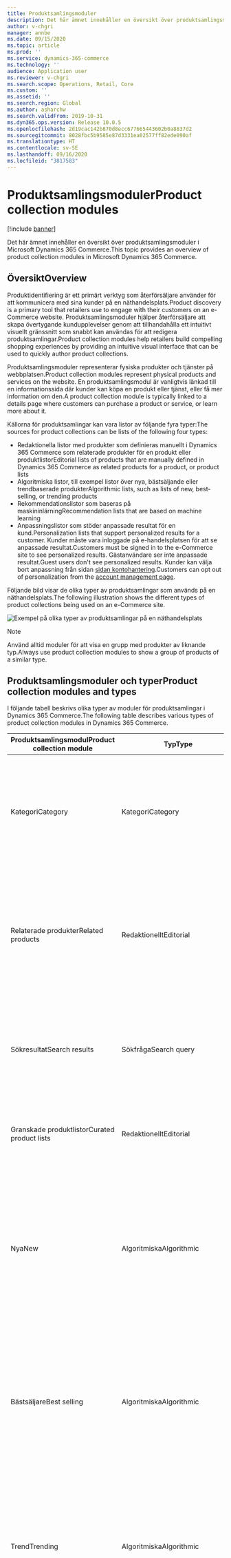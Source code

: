 ```yaml
---
title: Produktsamlingsmoduler
description: Det här ämnet innehåller en översikt över produktsamlingsmoduler i Microsoft Dynamics 365 Commerce.
author: v-chgri
manager: annbe
ms.date: 09/15/2020
ms.topic: article
ms.prod: ''
ms.service: dynamics-365-commerce
ms.technology: ''
audience: Application user
ms.reviewer: v-chgri
ms.search.scope: Operations, Retail, Core
ms.custom: ''
ms.assetid: ''
ms.search.region: Global
ms.author: asharchw
ms.search.validFrom: 2019-10-31
ms.dyn365.ops.version: Release 10.0.5
ms.openlocfilehash: 2d19cac142b870d8ecc677665443602b0a8837d2
ms.sourcegitcommit: 8028fbc5b9585e87d3331ea02577ff82ede090af
ms.translationtype: HT
ms.contentlocale: sv-SE
ms.lasthandoff: 09/16/2020
ms.locfileid: "3817583"
---
```

# <a name="product-collection-modules"></a><span data-ttu-id="96359-103">Produktsamlingsmoduler</span><span class="sxs-lookup"><span data-stu-id="96359-103">Product collection modules</span></span>


[!include [banner](includes/banner.md)]

<span data-ttu-id="96359-104">Det här ämnet innehåller en översikt över produktsamlingsmoduler i Microsoft Dynamics 365 Commerce.</span><span class="sxs-lookup"><span data-stu-id="96359-104">This topic provides an overview of product collection modules in Microsoft Dynamics 365 Commerce.</span></span>

## <a name="overview"></a><span data-ttu-id="96359-105">Översikt</span><span class="sxs-lookup"><span data-stu-id="96359-105">Overview</span></span>

<span data-ttu-id="96359-106">Produktidentifiering är ett primärt verktyg som återförsäljare använder för att kommunicera med sina kunder på en näthandelsplats.</span><span class="sxs-lookup"><span data-stu-id="96359-106">Product discovery is a primary tool that retailers use to engage with their customers on an e-Commerce website.</span></span> <span data-ttu-id="96359-107">Produktsamlingsmoduler hjälper återförsäljare att skapa övertygande kundupplevelser genom att tillhandahålla ett intuitivt visuellt gränssnitt som snabbt kan användas för att redigera produktsamlingar.</span><span class="sxs-lookup"><span data-stu-id="96359-107">Product collection modules help retailers build compelling shopping experiences by providing an intuitive visual interface that can be used to quickly author product collections.</span></span>

<span data-ttu-id="96359-108">Produktsamlingsmoduler representerar fysiska produkter och tjänster på webbplatsen.</span><span class="sxs-lookup"><span data-stu-id="96359-108">Product collection modules represent physical products and services on the website.</span></span> <span data-ttu-id="96359-109">En produktsamlingsmodul är vanligtvis länkad till en informationssida där kunder kan köpa en produkt eller tjänst, eller få mer information om den.</span><span class="sxs-lookup"><span data-stu-id="96359-109">A product collection module is typically linked to a details page where customers can purchase a product or service, or learn more about it.</span></span> 

<span data-ttu-id="96359-110">Källorna för produktsamlingar kan vara listor av följande fyra typer:</span><span class="sxs-lookup"><span data-stu-id="96359-110">The sources for product collections can be lists of the following four types:</span></span>

- <span data-ttu-id="96359-111">Redaktionella listor med produkter som definieras manuellt i Dynamics 365 Commerce som relaterade produkter för en produkt eller produktlistor</span><span class="sxs-lookup"><span data-stu-id="96359-111">Editorial lists of products that are manually defined in Dynamics 365 Commerce as related products for a product, or product lists</span></span>
- <span data-ttu-id="96359-112">Algoritmiska listor, till exempel listor över nya, bästsäljande eller trendbaserade produkter</span><span class="sxs-lookup"><span data-stu-id="96359-112">Algorithmic lists, such as lists of new, best-selling, or trending products</span></span>
- <span data-ttu-id="96359-113">Rekommendationslistor som baseras på maskininlärning</span><span class="sxs-lookup"><span data-stu-id="96359-113">Recommendation lists that are based on machine learning</span></span>
- <span data-ttu-id="96359-114">Anpassningslistor som stöder anpassade resultat för en kund.</span><span class="sxs-lookup"><span data-stu-id="96359-114">Personalization lists that support personalized results for a customer.</span></span> <span data-ttu-id="96359-115">Kunder måste vara inloggade på e-handelsplatsen för att se anpassade resultat.</span><span class="sxs-lookup"><span data-stu-id="96359-115">Customers must be signed in to the e-Commerce site to see personalized results.</span></span> <span data-ttu-id="96359-116">Gästanvändare ser inte anpassade resultat.</span><span class="sxs-lookup"><span data-stu-id="96359-116">Guest users don't see personalized results.</span></span> <span data-ttu-id="96359-117">Kunder kan välja bort anpassning från sidan [sidan kontohantering](account-management.md).</span><span class="sxs-lookup"><span data-stu-id="96359-117">Customers can opt out of personalization from the [account management page](account-management.md).</span></span>

<span data-ttu-id="96359-118">Följande bild visar de olika typer av produktsamlingar som används på en näthandelsplats.</span><span class="sxs-lookup"><span data-stu-id="96359-118">The following illustration shows the different types of product collections being used on an e-Commerce site.</span></span>

![Exempel på olika typer av produktsamlingar på en näthandelsplats](./media/ProductCollectionsAcrossTheSiteUseProductPlacement.png)

> [!NOTE]
> <span data-ttu-id="96359-120">Använd alltid moduler för att visa en grupp med produkter av liknande typ.</span><span class="sxs-lookup"><span data-stu-id="96359-120">Always use product collection modules to show a group of products of a similar type.</span></span>

## <a name="product-collection-modules-and-types"></a><span data-ttu-id="96359-121">Produktsamlingsmoduler och typer</span><span class="sxs-lookup"><span data-stu-id="96359-121">Product collection modules and types</span></span>

<span data-ttu-id="96359-122">I följande tabell beskrivs olika typer av moduler för produktsamlingar i Dynamics 365 Commerce.</span><span class="sxs-lookup"><span data-stu-id="96359-122">The following table describes various types of product collection modules in Dynamics 365 Commerce.</span></span>

| <span data-ttu-id="96359-123">Produktsamlingsmodul</span><span class="sxs-lookup"><span data-stu-id="96359-123">Product collection module</span></span>  | <span data-ttu-id="96359-124">Typ</span><span class="sxs-lookup"><span data-stu-id="96359-124">Type</span></span> | <span data-ttu-id="96359-125">Beskrivning</span><span class="sxs-lookup"><span data-stu-id="96359-125">Description</span></span> |
|----------------------------|------|-------------|
| <span data-ttu-id="96359-126">Kategori</span><span class="sxs-lookup"><span data-stu-id="96359-126">Category</span></span>                   | <span data-ttu-id="96359-127">Kategori</span><span class="sxs-lookup"><span data-stu-id="96359-127">Category</span></span> | <span data-ttu-id="96359-128">I den här modulen visas en lista över produkter i en kategori, enligt definitionen i den navigeringskategorihierarki som återförsäljaren skapade för en kanal.</span><span class="sxs-lookup"><span data-stu-id="96359-128">This module shows a list of products in a category, as defined by the navigation category hierarchy that the retailer created for a channel.</span></span> |
| <span data-ttu-id="96359-129">Relaterade produkter</span><span class="sxs-lookup"><span data-stu-id="96359-129">Related products</span></span>           | <span data-ttu-id="96359-130">Redaktionellt</span><span class="sxs-lookup"><span data-stu-id="96359-130">Editorial</span></span> | <span data-ttu-id="96359-131">Den här modulen visar en lista över produkter som en inköpschef har konfigurerat som relaterade produkter i handel, för den relationstyp som författaren har valt.</span><span class="sxs-lookup"><span data-stu-id="96359-131">This module shows a list of products that a merchandising manager has configured as related products in Commerce, for the relation type that the author has selected.</span></span> |
| <span data-ttu-id="96359-132">Sökresultat</span><span class="sxs-lookup"><span data-stu-id="96359-132">Search results</span></span>             | <span data-ttu-id="96359-133">Sökfråga</span><span class="sxs-lookup"><span data-stu-id="96359-133">Search query</span></span> | <span data-ttu-id="96359-134">Den här typen av produktsamlingsmodul visar en lista över produkter som bäst matchar sökfrågan som kunden har angett.</span><span class="sxs-lookup"><span data-stu-id="96359-134">This type of product collection module shows a list of products that best match the search query that the customer entered.</span></span> |
| <span data-ttu-id="96359-135">Granskade produktlistor</span><span class="sxs-lookup"><span data-stu-id="96359-135">Curated product lists</span></span>      | <span data-ttu-id="96359-136">Redaktionellt</span><span class="sxs-lookup"><span data-stu-id="96359-136">Editorial</span></span> | <span data-ttu-id="96359-137">Den här modulen visar anpassade listor som produkter och redigerare har skapat i Handel.</span><span class="sxs-lookup"><span data-stu-id="96359-137">This module shows custom lists that merchandisers and editors have created in Commerce.</span></span> |
| <span data-ttu-id="96359-138">Nya</span><span class="sxs-lookup"><span data-stu-id="96359-138">New</span></span>                        | <span data-ttu-id="96359-139">Algoritmiska</span><span class="sxs-lookup"><span data-stu-id="96359-139">Algorithmic</span></span> | <span data-ttu-id="96359-140">Den här modulen visar en lista över de senaste produkterna som har varit utvalda för kanaler och kataloger.</span><span class="sxs-lookup"><span data-stu-id="96359-140">This module shows a list of the newest products that have been assorted to channels and catalogs.</span></span> <span data-ttu-id="96359-141">Den här listan kan visa anpassade resultat för en inloggad användare om webbplatsförfattaren väljer det alternativet.</span><span class="sxs-lookup"><span data-stu-id="96359-141">This list can show personalized results for a signed-in user if the site author chooses that option.</span></span> |
| <span data-ttu-id="96359-142">Bästsäljare</span><span class="sxs-lookup"><span data-stu-id="96359-142">Best selling</span></span>               | <span data-ttu-id="96359-143">Algoritmiska</span><span class="sxs-lookup"><span data-stu-id="96359-143">Algorithmic</span></span> | <span data-ttu-id="96359-144">Den här modulen visar en lista över produkter som rangordnas med det högsta antalet försäljningar.</span><span class="sxs-lookup"><span data-stu-id="96359-144">This module shows a list of products that are ranked by the highest number of sales.</span></span> <span data-ttu-id="96359-145">Den här listan kan visa anpassade resultat för en inloggad användare om webbplatsförfattaren väljer det alternativet.</span><span class="sxs-lookup"><span data-stu-id="96359-145">This list can show personalized results for a signed-in user if the site author chooses that option.</span></span> |
| <span data-ttu-id="96359-146">Trend</span><span class="sxs-lookup"><span data-stu-id="96359-146">Trending</span></span>                   | <span data-ttu-id="96359-147">Algoritmiska</span><span class="sxs-lookup"><span data-stu-id="96359-147">Algorithmic</span></span> | <span data-ttu-id="96359-148">Den här modulen visar en lista över produkter som är mest presterande för en viss period.</span><span class="sxs-lookup"><span data-stu-id="96359-148">This module shows a list of the highest-performing products for a given period.</span></span> <span data-ttu-id="96359-149">Den här listan kan visa anpassade resultat för en inloggad användare om webbplatsförfattaren väljer det alternativet.</span><span class="sxs-lookup"><span data-stu-id="96359-149">This list can show personalized results for a signed-in user if the site author chooses that option.</span></span> |
| <span data-ttu-id="96359-150">Ofta köpta tillsammans</span><span class="sxs-lookup"><span data-stu-id="96359-150">Frequently bought together</span></span> | <span data-ttu-id="96359-151">Artificiell intelligens/maskininlärning</span><span class="sxs-lookup"><span data-stu-id="96359-151">Artificial intelligence/Machine learning</span></span> | <span data-ttu-id="96359-152">Den här modulen använder maskininlärning för att analysera konsumenters inköpsmönster och rekommendera relaterade artiklar som ofta köps tillsammans med en viss produkt.</span><span class="sxs-lookup"><span data-stu-id="96359-152">This module uses machine learning to analyze consumer purchase patterns and recommend related items that are frequently bought together with a given product.</span></span> <span data-ttu-id="96359-153">Den här listan kan visa anpassade resultat för en inloggad användare om webbplatsförfattaren väljer det alternativet.</span><span class="sxs-lookup"><span data-stu-id="96359-153">This list can show personalized results for a signed-in user if the site author chooses that option.</span></span> |
| <span data-ttu-id="96359-154">Andra gillar också</span><span class="sxs-lookup"><span data-stu-id="96359-154">People also like</span></span>           | <span data-ttu-id="96359-155">Artificiell intelligens/maskininlärning</span><span class="sxs-lookup"><span data-stu-id="96359-155">Artificial intelligence/Machine learning</span></span> | <span data-ttu-id="96359-156">Den här modulen använder maskininlärning för att analysera konsumenters inköpsmönster och rekommendera artiklar som är relaterade till en viss produkt.</span><span class="sxs-lookup"><span data-stu-id="96359-156">This module uses machine learning to analyze consumer purchase patterns and recommend items that are related to a given product.</span></span> <span data-ttu-id="96359-157">Den här listan kan visa anpassade resultat för en inloggad användare om webbplatsförfattaren väljer det alternativet.</span><span class="sxs-lookup"><span data-stu-id="96359-157">This list can show personalized results for a signed-in user if the site author chooses that option.</span></span> |
| <span data-ttu-id="96359-158">Val för dig</span><span class="sxs-lookup"><span data-stu-id="96359-158">Picks for you</span></span>              | <span data-ttu-id="96359-159">Artificiell intelligens/maskininlärning</span><span class="sxs-lookup"><span data-stu-id="96359-159">Artificial intelligence/Machine learning</span></span> | <span data-ttu-id="96359-160">Den här modulen använder maskininlärning för att analysera inköpsmönster för den inloggade användaren och tillhandahålla anpassade rekommendationer som baseras på dessa inköpsmönster.</span><span class="sxs-lookup"><span data-stu-id="96359-160">This module uses machine learning to analyze the purchase patterns of the signed-in user and provide personalized recommendations that are based on those purchase patterns.</span></span> <span data-ttu-id="96359-161">För en gästanvändare kommer den här listan att döljas.</span><span class="sxs-lookup"><span data-stu-id="96359-161">For a guest user, this list will be collapsed.</span></span> |

## <a name="add-a-product-collection-module-to-a-category-page"></a><span data-ttu-id="96359-162">Lägga till en modul för produktsamling på en kategorisida</span><span class="sxs-lookup"><span data-stu-id="96359-162">Add a product collection module to a category page</span></span>

<span data-ttu-id="96359-163">För att lägga till en modul för produktsamling på en kategorisida, följ dessa steg.</span><span class="sxs-lookup"><span data-stu-id="96359-163">To add a product collection module to a category page, follow these steps.</span></span>

1. <span data-ttu-id="96359-164">Gå till **Sidor** och välj **nytt sidfragment** för att skapa en ny sida.</span><span class="sxs-lookup"><span data-stu-id="96359-164">Go to **Pages**, and select **New** to create a new page.</span></span>
1. <span data-ttu-id="96359-165">I dialogrutan **Välj en mall** väljer du samma mall som den som används på din standardkategorisida.</span><span class="sxs-lookup"><span data-stu-id="96359-165">In the **Choose a template** dialog box, select the same template as that used by your default category page.</span></span> <span data-ttu-id="96359-166">Under **sidnamn**, ange ett lämpligt namn och klicka sedan på **OK**.</span><span class="sxs-lookup"><span data-stu-id="96359-166">Under **Page name**, enter an appropriate name, and then select **OK**.</span></span>
1. <span data-ttu-id="96359-167">I facket **Undersidfot** välj ellips-knappen (**...**) och välj sedan **Lägg till modulen**.</span><span class="sxs-lookup"><span data-stu-id="96359-167">In the **Sub footer** slot, select the ellipsis (**...**), and then select **Add Module**.</span></span>
1. <span data-ttu-id="96359-168">I dialogrutan **Lägg till modul**, välj modulen **Behållare** och klicka sedan på **OK**.</span><span class="sxs-lookup"><span data-stu-id="96359-168">In the **Add Module** dialog box, select the **Container** module, and then select **OK**.</span></span>
1. <span data-ttu-id="96359-169">I facket **behållare** välj ellips-knappen (**...**) och välj sedan **Lägg till modulen**.</span><span class="sxs-lookup"><span data-stu-id="96359-169">In the **Container** slot, select the ellipsis (**...**), and then select **Add Module**.</span></span>
1. <span data-ttu-id="96359-170">I dialogrutan **Lägg till modul**, välj modulen **produktsamling** och sedan **OK**.</span><span class="sxs-lookup"><span data-stu-id="96359-170">In the **Add Module** dialog box, select the **Product collection** module, and then select **OK**.</span></span>  
1. <span data-ttu-id="96359-171">Välj **Lägg till en produktlista** i egenskapsrutan för modulen produktsamling.</span><span class="sxs-lookup"><span data-stu-id="96359-171">In the properties pane for the product collection module, select **Add a product list**.</span></span>
1. <span data-ttu-id="96359-172">I dialogrutan **Välj konfiguration av produktlista** väljer du typ av lista, listkälla och anger antalet artiklar.</span><span class="sxs-lookup"><span data-stu-id="96359-172">In the **Select product list configuration** dialog box, select the type of list, the list source, and enter the number of items.</span></span> <span data-ttu-id="96359-173">Konfigurera andra tillgängliga alternativ för listtypen.</span><span class="sxs-lookup"><span data-stu-id="96359-173">Configure any other options that are available for the list type.</span></span> <span data-ttu-id="96359-174">Mer information om dessa listtyper finns i följande tabell.</span><span class="sxs-lookup"><span data-stu-id="96359-174">For more information about list types, see the table that follows.</span></span> 
1. <span data-ttu-id="96359-175">Välj **OK**.</span><span class="sxs-lookup"><span data-stu-id="96359-175">Select **OK**.</span></span>
1. <span data-ttu-id="96359-176">Klicka på **Spara** och välj **Förhandsgranska** för att förhandsgranska sidan.</span><span class="sxs-lookup"><span data-stu-id="96359-176">Select **Save**, and then select **Preview** to preview the page.</span></span>
1. <span data-ttu-id="96359-177">Välj **Slutför redigering** för att checka in sidan och välj sedan **publicera** för att publicera den.</span><span class="sxs-lookup"><span data-stu-id="96359-177">Select **Finish editing** to check in the page, and then select **Publish** to publish it.</span></span>

<span data-ttu-id="96359-178">I följande tabell visas de listtyper som är tillgängliga för val i dialogrutan **Välj konfiguration för produktlista**.</span><span class="sxs-lookup"><span data-stu-id="96359-178">The following table shows the list types that are available for selection in the **Select product list configuration** dialog box.</span></span>

| <span data-ttu-id="96359-179">Typ</span><span class="sxs-lookup"><span data-stu-id="96359-179">Type</span></span>                       | <span data-ttu-id="96359-180">Beskrivning</span><span class="sxs-lookup"><span data-stu-id="96359-180">Description</span></span> | <span data-ttu-id="96359-181">Användning</span><span class="sxs-lookup"><span data-stu-id="96359-181">Usage</span></span> | <span data-ttu-id="96359-182">Sidkontext</span><span class="sxs-lookup"><span data-stu-id="96359-182">Page context</span></span> | <span data-ttu-id="96359-183">Specifik kontext</span><span class="sxs-lookup"><span data-stu-id="96359-183">Specific context</span></span> | <span data-ttu-id="96359-184">Anpassning</span><span class="sxs-lookup"><span data-stu-id="96359-184">Personalization</span></span> |
|----------------------------|-------------|-------|--------------|------------------|-----------------|
| <span data-ttu-id="96359-185">Produkter efter kategori</span><span class="sxs-lookup"><span data-stu-id="96359-185">Products by category</span></span>       | <span data-ttu-id="96359-186">En lista med produkter som tillhör en given kategori.</span><span class="sxs-lookup"><span data-stu-id="96359-186">A list of products that belong to a given category.</span></span> <span data-ttu-id="96359-187">Den här kategorin bestäms antingen från sidkontexten eller det sammanhang som författaren tillhandahåller.</span><span class="sxs-lookup"><span data-stu-id="96359-187">This category is determined from either the page context or the context that the author provides.</span></span> | <span data-ttu-id="96359-188">Den här typen av lista kan användas på alla sidor (till exempel en startsida, kategorisida, marknadsföringssida eller produktinformationssida \[PDP\]) för att marknadsföra en viss kategori av produkter.</span><span class="sxs-lookup"><span data-stu-id="96359-188">This type of list can be used on any page (for example, a home page, category page, marketing page, or product details page \[PDP\]) to promote a specific category of products.</span></span> | <span data-ttu-id="96359-189">Kategori från sidans kontext, där den är tillgänglig (till exempel en kategorisida)</span><span class="sxs-lookup"><span data-stu-id="96359-189">Category from the page context, where available (for example, a category page)</span></span> | <span data-ttu-id="96359-190">Författaren kan ge en specifik kategori som kontext för listan.</span><span class="sxs-lookup"><span data-stu-id="96359-190">The author can provide a specific category as context for the list.</span></span> | <span data-ttu-id="96359-191">Inte aktuellt</span><span class="sxs-lookup"><span data-stu-id="96359-191">Not applicable</span></span> |
| <span data-ttu-id="96359-192">Relaterade produkter</span><span class="sxs-lookup"><span data-stu-id="96359-192">Related products</span></span>           | <span data-ttu-id="96359-193">En lista över produkter som en inköpschef har konfigurerat som relaterade produkter för relationstypen i Handel.</span><span class="sxs-lookup"><span data-stu-id="96359-193">A list of products that a merchandising manager has configured as related products for the relation type in Commerce.</span></span> | <span data-ttu-id="96359-194">Den här typen av lista används främst på PDP, men den kan användas på alla sidor om en överordnad produkt tillhandahålls.</span><span class="sxs-lookup"><span data-stu-id="96359-194">This type of list is used primarily on PDPs, but it can be used on any page if a parent product is provided.</span></span> | <span data-ttu-id="96359-195">Produkt från sidan, relationstyp (obligatoriskt)</span><span class="sxs-lookup"><span data-stu-id="96359-195">Product from the page, relation type (mandatory)</span></span> | <span data-ttu-id="96359-196">Produkten kan väljas i väljaren och relationstypen används.</span><span class="sxs-lookup"><span data-stu-id="96359-196">The product can be selected in the picker, and the relation type is used.</span></span> | <span data-ttu-id="96359-197">Inte aktuellt</span><span class="sxs-lookup"><span data-stu-id="96359-197">Not applicable</span></span> |
| <span data-ttu-id="96359-198">Modererad</span><span class="sxs-lookup"><span data-stu-id="96359-198">Curated</span></span>                    | <span data-ttu-id="96359-199">En anpassad lista som produkter och redigerare har skapat i Handel.</span><span class="sxs-lookup"><span data-stu-id="96359-199">A custom list that merchandisers and editors have created in Commerce.</span></span> | <span data-ttu-id="96359-200">Utöka kategorisida, startsida, kassasida och kundvagnssida och produktsidor</span><span class="sxs-lookup"><span data-stu-id="96359-200">Enrich category page, home page, checkout and cart pages, and product pages</span></span> | <span data-ttu-id="96359-201">Inte aktuellt</span><span class="sxs-lookup"><span data-stu-id="96359-201">Not applicable</span></span> | <span data-ttu-id="96359-202">Inte aktuellt</span><span class="sxs-lookup"><span data-stu-id="96359-202">Not applicable</span></span> | <span data-ttu-id="96359-203">Inte aktuellt</span><span class="sxs-lookup"><span data-stu-id="96359-203">Not applicable</span></span> |
| <span data-ttu-id="96359-204">Algoritmiska</span><span class="sxs-lookup"><span data-stu-id="96359-204">Algorithmic</span></span>                | <ul><li><span data-ttu-id="96359-205">**Ny** – en lista över de senaste produkterna som har varit utvalda för kanaler och kataloger.</span><span class="sxs-lookup"><span data-stu-id="96359-205">**New** – A list of the newest products that have been assorted to channels and catalogs.</span></span></li><li><span data-ttu-id="96359-206">**Bästsäljande** – en lista över produkter som rangordnas med det högsta antalet försäljningar.</span><span class="sxs-lookup"><span data-stu-id="96359-206">**Best-selling** – A list of products that are ranked by the highest number of sales.</span></span></li><li><span data-ttu-id="96359-207">**Trender** – en lista över produkter som är mest presterande för en viss period.</span><span class="sxs-lookup"><span data-stu-id="96359-207">**Trending** – A list of the highest-performing products for a given period.</span></span></li></ul> | <span data-ttu-id="96359-208">Startsida, utöka kategorisida och kassasida och kundvagnssida</span><span class="sxs-lookup"><span data-stu-id="96359-208">Home page, enrich category page, and checkout and cart pages</span></span> | <span data-ttu-id="96359-209">Kategori från sidans kontext (till exempel en kategorisida)</span><span class="sxs-lookup"><span data-stu-id="96359-209">Category from the page context (for example, a category page)</span></span> | <span data-ttu-id="96359-210">Den kategori som bestäms av webbplatsens författare</span><span class="sxs-lookup"><span data-stu-id="96359-210">The category that is determined by the site author</span></span> | <span data-ttu-id="96359-211">Stöds</span><span class="sxs-lookup"><span data-stu-id="96359-211">Supported</span></span> |
| <span data-ttu-id="96359-212">Ofta köpta tillsammans</span><span class="sxs-lookup"><span data-stu-id="96359-212">Frequently bought together</span></span> | <span data-ttu-id="96359-213">En lista som använder maskininlärning för att analysera konsumenters inköpsmönster och rekommendera relaterade artiklar som ofta köps tillsammans med en viss produkt.</span><span class="sxs-lookup"><span data-stu-id="96359-213">A list that uses machine learning to analyze consumer purchase patterns and recommend related items that are frequently bought together with a given product.</span></span> | <span data-ttu-id="96359-214">Den här typen av lista gäller endast för kundvagnssidan.</span><span class="sxs-lookup"><span data-stu-id="96359-214">This type of list is applicable only to the cart page.</span></span> | <span data-ttu-id="96359-215">Kundvagn</span><span class="sxs-lookup"><span data-stu-id="96359-215">Cart</span></span> | <span data-ttu-id="96359-216">Inte aktuellt</span><span class="sxs-lookup"><span data-stu-id="96359-216">Not applicable</span></span> | <span data-ttu-id="96359-217">Stöds</span><span class="sxs-lookup"><span data-stu-id="96359-217">Supported</span></span> |
| <span data-ttu-id="96359-218">Andra gillar också</span><span class="sxs-lookup"><span data-stu-id="96359-218">People also like</span></span>           | <span data-ttu-id="96359-219">En lista som använder maskininlärning för att analysera konsumenters inköpsmönster och rekommendera artiklar som är relaterade till en viss produkt.</span><span class="sxs-lookup"><span data-stu-id="96359-219">A list that uses machine learning to analyze consumer purchase patterns and recommend items that are related to a given product.</span></span> | <span data-ttu-id="96359-220">Den här typen av lista används på PDP för att visa produkter som andra kunder har köpt.</span><span class="sxs-lookup"><span data-stu-id="96359-220">This type of list is used on PDPs to show products that other customers have bought.</span></span> | <span data-ttu-id="96359-221">Produktkontext från sidan</span><span class="sxs-lookup"><span data-stu-id="96359-221">Product context from the page</span></span> | <span data-ttu-id="96359-222">Den produkt som etableras av webbplatsens författare</span><span class="sxs-lookup"><span data-stu-id="96359-222">The product that is provided by the site author</span></span> | <span data-ttu-id="96359-223">Stöds</span><span class="sxs-lookup"><span data-stu-id="96359-223">Supported</span></span> |
| <span data-ttu-id="96359-224">Val för dig</span><span class="sxs-lookup"><span data-stu-id="96359-224">Picks for you</span></span>              | <span data-ttu-id="96359-225">En lista som använder maskininlärning för att fastställa kundpreferenser.</span><span class="sxs-lookup"><span data-stu-id="96359-225">A list that uses machine learning to determine customer preferences.</span></span> | <span data-ttu-id="96359-226">Den här typen av lista kan användas på alla sidor.</span><span class="sxs-lookup"><span data-stu-id="96359-226">This type of list can be used on any page.</span></span> | <span data-ttu-id="96359-227">Inte aktuellt</span><span class="sxs-lookup"><span data-stu-id="96359-227">Not applicable</span></span>| <span data-ttu-id="96359-228">Inte aktuellt</span><span class="sxs-lookup"><span data-stu-id="96359-228">Not applicable</span></span> | <span data-ttu-id="96359-229">Stöds</span><span class="sxs-lookup"><span data-stu-id="96359-229">Supported</span></span> | 

## <a name="additional-resources"></a><span data-ttu-id="96359-230">Ytterligare resurser</span><span class="sxs-lookup"><span data-stu-id="96359-230">Additional resources</span></span>

[<span data-ttu-id="96359-231">Översikt över modulbibliotek</span><span class="sxs-lookup"><span data-stu-id="96359-231">Module library overview</span></span>](starter-kit-overview.md)

[<span data-ttu-id="96359-232">Karusellmodul</span><span class="sxs-lookup"><span data-stu-id="96359-232">Carousel module</span></span>](add-carousel.md)

[<span data-ttu-id="96359-233">Innehållsrik blockmodul</span><span class="sxs-lookup"><span data-stu-id="96359-233">Content rich block module</span></span>](add-content-rich-block.md)

[<span data-ttu-id="96359-234">Behållarmodul</span><span class="sxs-lookup"><span data-stu-id="96359-234">Container module</span></span>](add-container-module.md)

[<span data-ttu-id="96359-235">Modul för inköpsruta</span><span class="sxs-lookup"><span data-stu-id="96359-235">Buy box module</span></span>](add-buy-box.md)

[<span data-ttu-id="96359-236">Översikt av produktrekommendationer</span><span class="sxs-lookup"><span data-stu-id="96359-236">Product recommendations overview</span></span>](product-recommendations.md)
